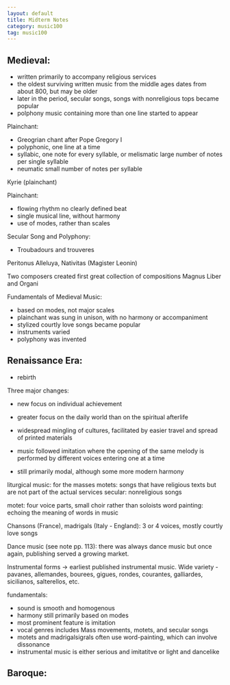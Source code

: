 ```yaml
---
layout: default
title: Midterm Notes
category: music100
tag: music100
---
```


## Medieval:
- written primarily to accompany religious services
- the oldest surviving written music from the middle ages dates from about 800, but may be older
- later in the period, secular songs, songs with nonreligious tops became popular
- polphony music containing more than one line started to appear

Plainchant:
- Greogrian chant after Pope Gregory I
- polyphonic, one line at a time
- syllabic, one note for every syllable, or melismatic large number of notes per single syllable
- neumatic small number of notes per syllable

Kyrie (plainchant)

Plainchant:
- flowing rhythm no clearly defined beat
- single musical line, without harmony
- use of modes, rather than scales

Secular Song and Polyphony:
- Troubadours and trouveres

Peritonus Alleluya, Nativitas  (Magister Leonin)

Two composers created first great collection of compositions Magnus Liber and Organi

Fundamentals of Medieval Music:
- based on modes, not major scales
- plainchant was sung in unison, with no harmony or accompaniment
- stylized courtly love songs became popular
- instruments varied
- polyphony was invented

## Renaissance Era:
- rebirth

Three major changes:
- new focus on individual achievement
- greater focus on the daily world than on the spiritual afterlife
- widespread mingling of cultures, facilitated by easier travel and spread of printed materials

- music followed imitation where the opening of the same melody is performed by different voices entering one at a time
- still primarily modal, although some more modern harmony

liturgical music: for the masses
motets: songs that have religious texts but are not part of the actual services
secular: nonreligious songs

motet: four voice parts, small choir rather than soloists
word painting: echoing the meaning of words in music

Chansons (France), madrigals (Italy - England): 3 or 4 voices, mostly courtly love songs

Dance music (see note pp. 113): there was always dance music but once again, publishing served a growing market.


Instrumental forms -> earliest published instrumental music. Wide variety - pavanes, allemandes, bourees, gigues, rondes, courantes, galliardes, sicilianos, salterellos, etc.

fundamentals:
- sound is smooth and homogenous
- harmony still primarily based on modes
- most prominent feature is imitation
- vocal genres includes Mass movements, motets, and secular songs
- motets and madrigalsigrals often use word-painting, which can involve dissonance
- instrumental music is either serious and imitatitve or light and dancelike

## Baroque:
